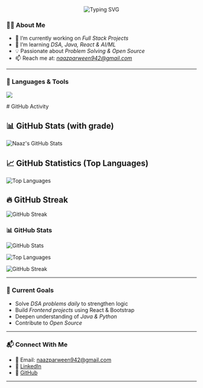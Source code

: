 
<div align="center">
  <img 
    src="https://readme-typing-svg.demolab.com?font=Fira+Code&size=36&pause=1000&color=36BCF7&center=true&vCenter=true&width=800&lines=Hi+there+%F0%9F%91%8B+I'm+Naaz;Java+%7C+Frontend+%7C+Python+%7C+DSA;Welcome+to+my+GitHub+Profile!" 
    alt="Typing SVG" 
  />
</div>


### 👩‍💻 About Me
- 🔭 I’m currently working on *Full Stack Projects*
- 🌱 I’m learning *DSA, Java, React & AI/ML*
- 💡 Passionate about *Problem Solving & Open Source*
- 📫 Reach me at: *naazparween942@gmail.com*

---


### 🚀 Languages & Tools
<p>
  <img src="https://skillicons.dev/icons?i=java,python,html,css,js,git,github" />
</p>
# GitHub Activity

## 📊 GitHub Stats (with grade)
![Naaz's GitHub Stats](https://github-readme-stats.vercel.app/api?username=naaz297&show_icons=true&theme=radical&rank_icon=true)

## 📈 GitHub Statistics (Top Languages)
![Top Languages](https://github-readme-stats.vercel.app/api/top-langs/?username=naaz297&layout=compact&theme=radical)

## 🔥 GitHub Streak
![GitHub Streak](https://github-readme-streak-stats.herokuapp.com/?user=naaz297&theme=radical)




### 📊 GitHub Stats
![GitHub Stats](https://github-readme-stats.vercel.app/api?username=naaz297&show_icons=true&theme=tokyonight)

![Top Languages](https://github-readme-stats.vercel.app/api/top-langs/?username=naaz297&layout=compact&theme=tokyonight)

![GitHub Streak](https://github-readme-streak-stats.herokuapp.com/?user=naaz297&theme=tokyonight)

---



### 🌱 Current Goals
- Solve *DSA problems daily* to strengthen logic  
- Build *Frontend projects* using React & Bootstrap  
- Deepen understanding of *Java & Python*  
- Contribute to *Open Source*  

---

### 📬 Connect With Me
- 📧 Email: naazparween942@gmail.com  
- 💼 [LinkedIn](https://www.linkedin.com/in/naaz-parween-633478319)  
- 🐙 [GitHub](https://github.com/naaz297)  

---
